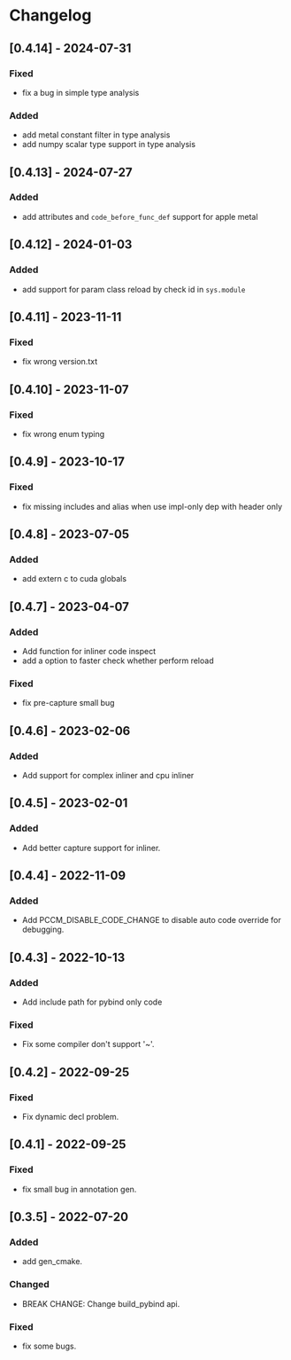 # Changelog
## [0.4.14] - 2024-07-31
### Fixed
- fix a bug in simple type analysis
### Added 
- add metal constant filter in type analysis
- add numpy scalar type support in type analysis

## [0.4.13] - 2024-07-27
### Added
- add attributes and `code_before_func_def` support for apple metal

## [0.4.12] - 2024-01-03
### Added
- add support for param class reload by check id in `sys.module`

## [0.4.11] - 2023-11-11
### Fixed 
* fix wrong version.txt


## [0.4.10] - 2023-11-07
### Fixed 
* fix wrong enum typing

## [0.4.9] - 2023-10-17
### Fixed 
* fix missing includes and alias when use impl-only dep with header only

## [0.4.8] - 2023-07-05
### Added 
* add extern c to cuda globals

## [0.4.7] - 2023-04-07
### Added 
* Add function for inliner code inspect
* add a option to faster check whether perform reload
### Fixed 
* fix pre-capture small bug

## [0.4.6] - 2023-02-06
### Added 
* Add support for complex inliner and cpu inliner

## [0.4.5] - 2023-02-01
### Added 
* Add better capture support for inliner.

## [0.4.4] - 2022-11-09
### Added
* Add PCCM_DISABLE_CODE_CHANGE to disable auto code override for debugging.

## [0.4.3] - 2022-10-13
### Added
* Add include path for pybind only code
### Fixed
* Fix some compiler don't support '~'.

## [0.4.2] - 2022-09-25
### Fixed
* Fix dynamic decl problem.

## [0.4.1] - 2022-09-25
### Fixed
* fix small bug in annotation gen.

## [0.3.5] - 2022-07-20
### Added
* add gen_cmake.
### Changed
* BREAK CHANGE: Change build_pybind api. 
### Fixed
* fix some bugs.
